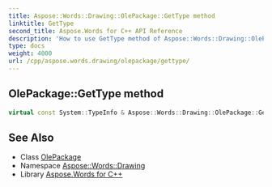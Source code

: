 ```yaml
---
title: Aspose::Words::Drawing::OlePackage::GetType method
linktitle: GetType
second_title: Aspose.Words for C++ API Reference
description: 'How to use GetType method of Aspose::Words::Drawing::OlePackage class in C++.'
type: docs
weight: 4000
url: /cpp/aspose.words.drawing/olepackage/gettype/
---
```

## OlePackage::GetType method




```cpp
virtual const System::TypeInfo & Aspose::Words::Drawing::OlePackage::GetType() const override
```

## See Also

* Class [OlePackage](../)
* Namespace [Aspose::Words::Drawing](../../)
* Library [Aspose.Words for C++](../../../)
